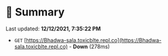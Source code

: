 # 📖 Summary
Last updated: **12/12/2021, 7:35:22 PM**

- `GET` [https://Bhadwa-sala.toxicblte.repl.co](https://Bhadwa-sala.toxicblte.repl.co) - **Down** (278ms)
